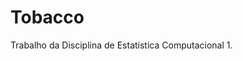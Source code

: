 
<!-- README.md is generated from README.Rmd. Please edit that file -->

# Tobacco

<!-- badges: start -->
<!-- badges: end -->

Trabalho da Disciplina de Estatística Computacional 1.
